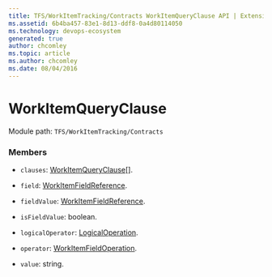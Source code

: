```yaml
---
title: TFS/WorkItemTracking/Contracts WorkItemQueryClause API | Extensions for Azure DevOps Services
ms.assetid: 6b4ba457-83e1-8d13-ddf8-0a4d80114050
ms.technology: devops-ecosystem
generated: true
author: chcomley
ms.topic: article
ms.author: chcomley
ms.date: 08/04/2016
---
```


# WorkItemQueryClause

Module path: `TFS/WorkItemTracking/Contracts`

### Members

* `clauses`: [WorkItemQueryClause](../../../TFS/WorkItemTracking/Contracts/WorkItemQueryClause.md)[].

* `field`: [WorkItemFieldReference](../../../TFS/WorkItemTracking/Contracts/WorkItemFieldReference.md).

* `fieldValue`: [WorkItemFieldReference](../../../TFS/WorkItemTracking/Contracts/WorkItemFieldReference.md).

* `isFieldValue`: boolean.

* `logicalOperator`: [LogicalOperation](../../../TFS/WorkItemTracking/Contracts/LogicalOperation.md).

* `operator`: [WorkItemFieldOperation](../../../TFS/WorkItemTracking/Contracts/WorkItemFieldOperation.md).

* `value`: string.
